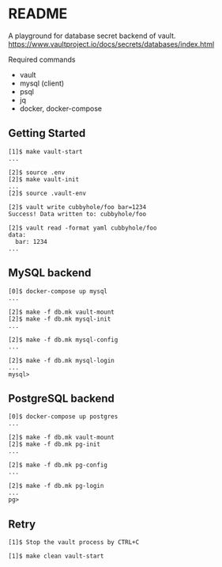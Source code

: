 # README
A playground for database secret backend of vault.
https://www.vaultproject.io/docs/secrets/databases/index.html

Required commands
* vault
* mysql (client)
* psql
* jq
* docker, docker-compose


## Getting Started
```
[1]$ make vault-start
...

[2]$ source .env
[2]$ make vault-init
...
[2]$ source .vault-env

[2]$ vault write cubbyhole/foo bar=1234
Success! Data written to: cubbyhole/foo

[2]$ vault read -format yaml cubbyhole/foo
data:
  bar: 1234
...
```

## MySQL backend
```
[0]$ docker-compose up mysql
...

[2]$ make -f db.mk vault-mount
[2]$ make -f db.mk mysql-init
...

[2]$ make -f db.mk mysql-config
...

[2]$ make -f db.mk mysql-login
...
mysql>
```

## PostgreSQL backend
```
[0]$ docker-compose up postgres
...

[2]$ make -f db.mk vault-mount
[2]$ make -f db.mk pg-init
...

[2]$ make -f db.mk pg-config
...

[2]$ make -f db.mk pg-login
...
pg>
```

## Retry
```
[1]$ Stop the vault process by CTRL+C

[1]$ make clean vault-start
```
